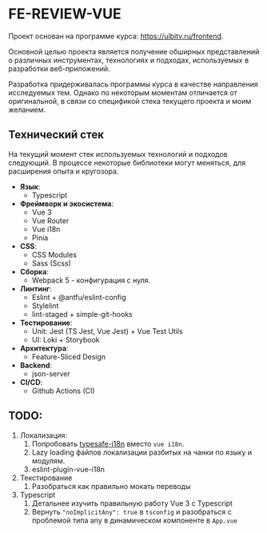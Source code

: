 # FE-REVIEW-VUE

Проект основан на программе курса: https://ulbitv.ru/frontend.

Основной целью проекта является получение обширных представлений о различных инструментах, технологиях и подходах, используемых в разработки веб-приложений.

Разработка придерживалась программы курса в качестве направления исследуемых тем. Однако по некоторым моментам отличается от оригинальной, в связи со спецификой стека текущего проекта и моим желанием.

## Технический стек

На текущий момент стек используемых технологий и подходов следующий. В процессе некоторые библиотеки могут меняться, для расширения опыта и кругозора.

- **Язык**:
  - Typescript
- **Фреймворк и экосистема**:
  - Vue 3
  - Vue Router
  - Vue i18n
  - Pinia
- **CSS**:
  - CSS Modules
  - Sass (Scss)
- **Сборка**:
  - Webpack 5 - конфигурация с нуля.
- **Линтинг**:
  - Eslint + @antfu/eslint-config
  - Stylelint
  - lint-staged + simple-git-hooks
- **Тестирование**:
  - Unit: Jest (TS Jest, Vue Jest) + Vue Test Utils
  - UI: Loki + Storybook
- **Архитектура**:
  - Feature-Sliced Design
- **Backend**:
  - json-server
- **CI/CD**:
  - Github Actions (CI)

## TODO:
1. Локализация:
    1. Попробовать [typesafe-i18n](https://github.com/ivanhofer/typesafe-i18n/tree/main/packages/adapter-vue) вместо `vue i18n`.
    2. Lazy loading файлов локализации разбитых на чанки по языку и модулям.
    3. eslint-plugin-vue-i18n
2. Текстирование
    1. Разобраться как правильно мокать переводы
3. Typescript
    1. Детальнее изучить правильную работу Vue 3 с Typescript
    2. Вернуть `"noImplicitAny": true` в `tsconfig` и разобраться с проблемой типа any в динамическом компоненте в `App.vue`
